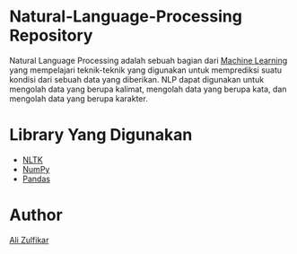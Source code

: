 # Natural-Language-Processing Repository

Natural Language Processing adalah sebuah bagian dari [Machine Learning](https://en.wikipedia.org/wiki/Machine_learning) yang mempelajari teknik-teknik yang digunakan untuk memprediksi suatu kondisi dari sebuah data yang diberikan. NLP dapat digunakan untuk mengolah data yang berupa kalimat, mengolah data yang berupa kata, dan mengolah data yang berupa karakter.

# Library Yang Digunakan
- [NLTK](https://www.nltk.org/)
- [NumPy](https://www.numpy.org/)
- [Pandas](https://pandas.pydata.org/)

# Author
[Ali Zulfikar](https://www.github.com/alizul01)